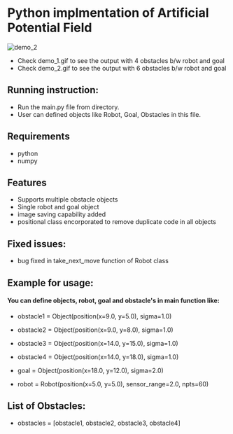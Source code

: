 # Python implmentation of Artificial Potential Field

![demo_2](https://user-images.githubusercontent.com/37571161/57884778-ea902280-7842-11e9-809b-c175beb539f3.gif)

- Check demo_1.gif to see the output with 4 obstacles b/w robot and goal
- Check demo_2.gif to see the output with 6 obstacles b/w robot and goal

## Running instruction:
- Run the main.py file from directory. 
- User can defined objects like Robot, Goal, Obstacles in this file.

## Requirements
- python
- numpy

## Features
- Supports multiple obstacle objects 
- Single robot and goal object
- image saving capability added
- positional class encorporated to remove duplicate code in all objects

## Fixed issues:
- bug fixed in take_next_move function of Robot class

## Example for usage: 
#### You can define objects, robot, goal and obstacle's in main function like:
- obstacle1 = Object(position(x=9.0, y=5.0), sigma=1.0)
- obstacle2 = Object(position(x=9.0, y=8.0), sigma=1.0)
- obstacle3 = Object(position(x=14.0, y=15.0), sigma=1.0)
- obstacle4 = Object(position(x=14.0, y=18.0), sigma=1.0)
    
- goal = Object(position(x=18.0, y=12.0), sigma=2.0)

- robot = Robot(position(x=5.0, y=5.0), sensor_range=2.0, npts=60)

## List of Obstacles:
- obstacles = [obstacle1, obstacle2, obstacle3, obstacle4]
